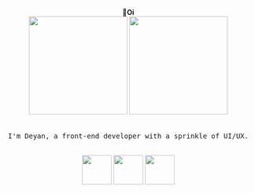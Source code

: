 <p align="center">
  
  <br/>
  <br/>
  👋<b>Oi</b>
  <br/>
  <img width="200" src="https://user-images.githubusercontent.com/74038190/216656967-625b2a52-e638-4c21-a8ae-180560386f96.gif">
  <img width="200" src="https://user-images.githubusercontent.com/74038190/216655848-cf4d7bed-52aa-4740-8c67-1832472051ec.gif">
  
  <br/>
  <br/>
  
  <samp>
  
  <br/>
    I'm Deyan, a front-end developer with a sprinkle of UI/UX.
  </samp>
    <br/>
    <br/>
</p>


<p align="center">
  <img width="60" src="https://user-images.githubusercontent.com/74038190/212280823-79088828-a258-4a4d-8d6c-96315d5a07af.gif">
  <img width="60" src="https://user-images.githubusercontent.com/74038190/212257467-871d32b7-e401-42e8-a166-fcfd7baa4c6b.gif">
  <img width="60" src="https://user-images.githubusercontent.com/74038190/212257454-16e3712e-945a-4ca2-b238-408ad0bf87e6.gif">
  
  <br/>
  <br/>
  <br/>
</p>

<!--

- 🔭 I’m currently working on ...
- 🌱 I’m currently learning ...
- 👯 I’m looking to collaborate on ...
- 🤔 I’m looking for help with ...
- 💬 Ask me about ...
- 📫 How to reach me: ...
- 😄 Pronouns: ...
- ⚡ Fun fact: ...
-->
